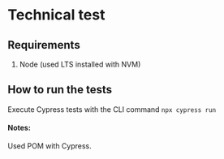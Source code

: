 # Technical test
## Requirements

1. Node (used LTS installed with NVM)

## How to run the tests
Execute Cypress tests with the CLI command `npx cypress run`

#### Notes:
Used POM with Cypress.

